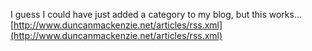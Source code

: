 I guess I could have just added a category to my blog, but this works... [http://www.duncanmackenzie.net/articles/rss.xml](http://www.duncanmackenzie.net/articles/rss.xml)